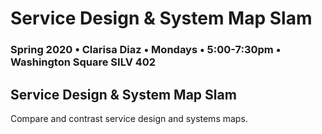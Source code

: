 # Service Design & System Map Slam

### Spring 2020 • Clarisa Diaz • Mondays • 5:00-7:30pm • Washington Square SILV 402

## Service Design & System Map Slam

Compare and contrast service design and systems maps.
